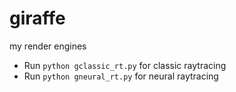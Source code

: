 # giraffe
my render engines

- Run `python gclassic_rt.py` for classic raytracing
- Run `python gneural_rt.py` for neural raytracing

